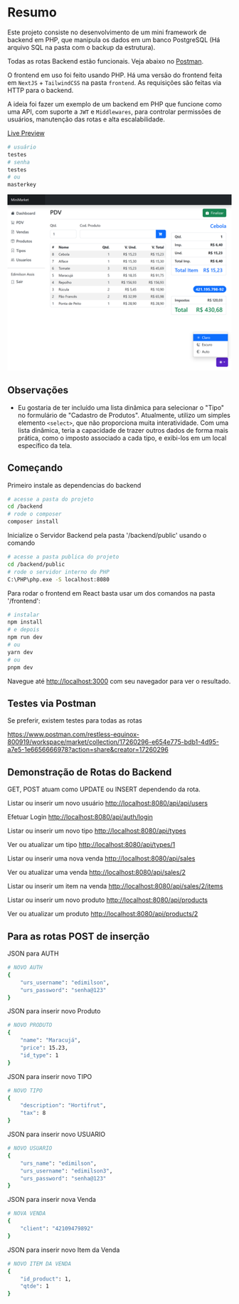 # Resumo

Este projeto consiste no desenvolvimento de um mini framework de backend em PHP, que manipula os dados em um banco PostgreSQL (Há arquivo SQL na pasta com o backup da estrutura).

Todas as rotas Backend estão funcionais.
Veja abaixo no [Postman](#testes-via-postman).

O frontend em uso foi feito usando PHP.
Há uma versão do frontend feita em `NextJS` + `TailwindCSS` na pasta `frontend`. As requisições são feitas via HTTP para o backend.

A ideia foi fazer um exemplo de um backend em PHP que funcione como uma API, com suporte a `JWT` e `Middlewares`, para controlar permissões de usuários, manutenção das rotas e alta escalabilidade.

[Live Preview](https://php-rest-mini-market-production.up.railway.app/)

```bash
# usuário
testes
# senha
testes
# ou
masterkey
```

![Tela de Ponto de Venda](https://github.com/edimilsonassis/php-rest-mini-market/blob/053d1d24b2c4c8c43b622ae4ef12f3eb91bfa142/screenshots/php/localhost_8080_pdv.png)

## Observações

- Eu gostaria de ter incluído uma lista dinâmica para selecionar o "Tipo" no formulário de "Cadastro de Produtos". Atualmente, utilizo um simples elemento `<select>`, que não proporciona muita interatividade. Com uma lista dinâmica, teria a capacidade de trazer outros dados de forma mais prática, como o imposto associado a cada tipo, e exibi-los em um local específico da tela.

## Começando

Primeiro instale as dependencias do backend

```bash
# acesse a pasta do projeto
cd /backend
# rode o composer
composer install
```

Inicialize o Servidor Backend pela pasta '/backend/public' usando o comando

```bash
# acesse a pasta publica do projeto
cd /backend/public
# rode o servidor interno do PHP
C:\PHP\php.exe -S localhost:8080
```

Para rodar o frontend em React basta usar um dos comandos na pasta '/frontend':

```bash
# instalar
npm install
# e depois
npm run dev
# ou
yarn dev
# ou
pnpm dev
```

Navegue até [http://localhost:3000](http://localhost:3000) com seu navegador para ver o resultado.

## Testes via Postman

Se preferir, existem testes para todas as rotas

<https://www.postman.com/restless-equinox-800919/workspace/market/collection/17260296-e654e775-bdb1-4d95-a7e5-1e6656666978?action=share&creator=17260296>

## Demonstração de Rotas do Backend
  
GET, POST atuam como UPDATE ou INSERT dependendo da rota.

Listar ou inserir um novo usuário
<http://localhost:8080/api/api/users>

Efetuar Login
<http://localhost:8080/api/auth/login>

Listar ou inserir um novo tipo
<http://localhost:8080/api/types>

Ver ou atualizar um tipo
<http://localhost:8080/api/types/1>

Listar ou inserir uma nova venda
<http://localhost:8080/api/sales>

Ver ou atualizar uma venda
<http://localhost:8080/api/sales/2>

Listar ou inserir um item na venda
<http://localhost:8080/api/sales/2/items>

Listar ou inserir um novo produto
<http://localhost:8080/api/products>

Ver ou atualizar um produto
<http://localhost:8080/api/products/2>

## Para as rotas POST de inserção

JSON para AUTH

```bash
# NOVO AUTH
{
    "urs_username": "edimilson",
    "urs_password": "senha@123"
}
```

JSON para inserir novo Produto

```bash
# NOVO PRODUTO
{
    "name": "Maracujá",
    "price": 15.23,
    "id_type": 1
}
```

JSON para inserir novo TIPO

```bash
# NOVO TIPO
{
    "description": "Hortifrut",
    "tax": 8
}
```

JSON para inserir novo USUARIO

```bash
# NOVO USUARIO
{
    "urs_name": "edimilson",
    "urs_username": "edimilson3",
    "urs_password": "senha@123"
}
```

JSON para inserir nova Venda

```bash
# NOVA VENDA
{
    "client": "42109479892"
}
```

JSON para inserir novo Item da Venda

```bash
# NOVO ITEM DA VENDA
{
    "id_product": 1,
    "qtde": 1
}
```
